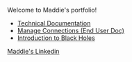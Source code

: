 Welcome to Maddie's portfolio!

- [Technical Documentation](https://maddie35.github.io/maddie.github.io/TECH-DOCS)
- [Manage Connections (End User Doc)](https://maddie35.github.io/maddie.github.io/MANAGE-CONNECTIONS)
- [Introduction to Black Holes](https://maddie35.github.io/maddie.github.io/INTRO-BLACK-HOLES)

[Maddie's Linkedin](https://www.linkedin.com/in/maddie-reardon)
